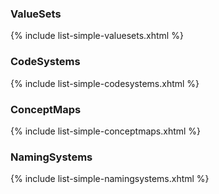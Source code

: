 ### ValueSets

{% include list-simple-valuesets.xhtml %}

### CodeSystems
  
{% include list-simple-codesystems.xhtml %}

### ConceptMaps

{% include list-simple-conceptmaps.xhtml %}

### NamingSystems

{% include list-simple-namingsystems.xhtml %}
